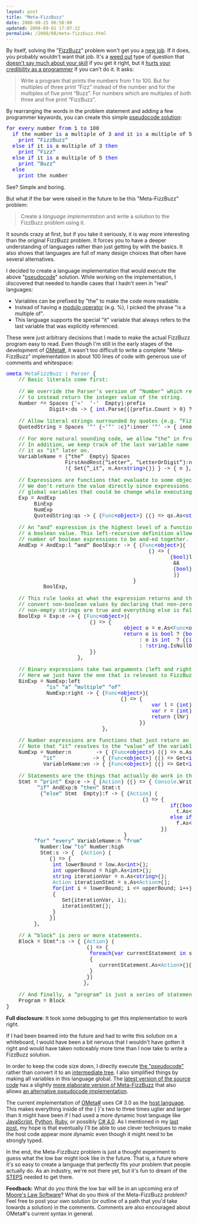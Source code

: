 ```yaml
---
layout: post
title: "Meta-FizzBuzz"
date: 2008-08-25 06:58:00
updated: 2008-09-01 17:07:22
permalink: /2008/08/meta-fizzbuzz.html
---
```

By itself, solving the "[FizzBuzz](http://imranontech.com/2007/01/24/using-fizzbuzz-to-find-developers-who-grok-coding/)" problem won't get you a [new job](http://www.hanselman.com/blog/YouCantTeachHeightMeasuringProgrammerCompetenceViaFizzBuzz.aspx). If it does, you probably wouldn't want that job. It's a [weed out](http://www.answers.com/weed+out&r=67) type of question that [doesn't say much about your skill](http://www.codinghorror.com/blog/archives/000804.html) if you get it right, but it [hurts your credibility as a programmer](http://www.codinghorror.com/blog/archives/000781.html) if you can't do it. It asks:

> Write a program that prints the numbers from 1 to 100. But for multiples of three print “Fizz” instead of the number and for the multiples of five print “Buzz”. For numbers which are multiples of both three and five print “FizzBuzz”.

By rearranging the words in the problem statement and adding a few programmer keywords, you can create this simple [pseudocode solution](http://beta.stackoverflow.com/questions/437/what-is-your-solution-to-the-fizzbuzz-problem#856 "Inspired by deuseldorf's solution on the beta StackOverflow site"):

<pre style="font-family:consolas, courier new, courier, monospace;">
<span style="color:#0000ff;">for every</span> number <span style="color:#0000ff;">from</span> 1 <span style="color:#0000ff;">to</span> 100
  <span style="color:#0000ff;">if</span> the number <span style="color:#0000ff;">is</span> a multiple of 3 <span style="color:#0000ff;">and</span> it <span style="color:#0000ff;">is</span> a multiple of 5 <span style="color:#0000ff;">then</span>
    <span style="color:#0000ff;">print</span> <span style="color:#006080;">"FizzBuzz"</span>
  <span style="color:#0000ff;">else</span> <span style="color:#0000ff;">if</span> it <span style="color:#0000ff;">is</span> a multiple of 3 <span style="color:#0000ff;">then</span>
    <span style="color:#0000ff;">print</span> <span style="color:#006080;">"Fizz"</span>
  <span style="color:#0000ff;">else</span> <span style="color:#0000ff;">if</span> it <span style="color:#0000ff;">is</span> a multiple of 5 <span style="color:#0000ff;">then</span>
    <span style="color:#0000ff;">print</span> <span style="color:#006080;">"Buzz"</span>
  <span style="color:#0000ff;">else</span>
    <span style="color:#0000ff;">print</span> the number
</pre>

See? Simple and boring.

But what if the bar were raised in the future to be this "Meta-FizzBuzz" problem:

> Create a *language implementation* and write a solution to the FizzBuzz problem using it.

It sounds crazy at first, but if you take it seriously, it is way more interesting than the original FizzBuzz problem. It forces you to have a deeper understanding of languages rather than just getting by with the basics. It also shows that languages are full of many design choices that often have several alternatives.

I decided to create a language implementation that would execute the above "[pseudocode](http://en.wikipedia.org/wiki/Pseudocode)" solution. While working on the implementation, I discovered that needed to handle cases that I hadn't seen in "real" languages:

-   Variables can be prefixed by "the" to make the code more readable. 
-   Instead of having a [modulo operator](http://en.wikipedia.org/wiki/Modulo_operation) (e.g. %), I picked the phrase "is a multiple of". 
-   This language supports the special "it" variable that always refers to the last variable that was explicitly referenced.

These were just arbitrary decisions that I made to make the actual FizzBuzz program easy to read. Even though I'm still in the early stages of the development of [OMeta#](http://www.moserware.com/2008/07/building-object-oriented-parasitic.html), it wasn't too difficult to write a complete "Meta-FizzBuzz" implementation in about 100 lines of code with generous use of comments and whitespace:

<pre  style="font-family:consolas, courier new, courier, monospace;"><span style="color:#0000ff;">ometa</span> <span style="color:#2b91af;">MetaFizzBuzz</span> : <span style="color:#2b91af;">Parser</span> {<br />    <span style="color:#008000;">// Basic literals come first:</span><br /><br />    <span style="color:#008000;">// We override the Parser's version of "Number" which returns a string</span><br />    <span style="color:#008000;">// to instead return the integer value of the string.</span><br />    Number ^= Spaces (<span style="color:#006080;">'+'</span>  <span style="color:#006080;">'-'</span>  Empty):prefix<br />              Digit+:ds -&gt; { <span style="color:#0000ff;">int</span>.Parse(((prefix.Count &gt; 0) ? prefix.As&lt;<span style="color:#0000ff;">string</span>&gt;() : <span style="color:#006080;">""</span>) + ds.As&lt;<span style="color:#0000ff;">string</span>&gt;()) },<br /><br />    <span style="color:#008000;">// Allow literal strings surrounded by quotes (e.g. "FizzBuzz")</span><br />    QuotedString = Spaces <span style="color:#006080;">'"'</span> (~<span style="color:#006080;">'"'</span> :c)*:inner <span style="color:#006080;">'"'</span> -&gt; { inner.Count == 0 ? <span style="color:#006080;">""</span> : inner.As&lt;<span style="color:#0000ff;">string</span>&gt;() },<br /><br />    <span style="color:#008000;">// For more natural sounding code, we allow "the" in front of a variable name.</span><br />    <span style="color:#008000;">// In addition, we keep track of the last variable name used so that we can refer to</span><br />    <span style="color:#008000;">// it as "it" later on.</span><br />    VariableName = ("the"  Empty) Spaces<br />                   FirstAndRest("Letter", "LetterOrDigit"):n<br />                   !{ Set("_it", n.As&lt;<span style="color:#0000ff;">string</span>&gt;()) } -&gt; { n },<br /><br />    <span style="color:#008000;">// Expressions are functions that evaluate to some object.</span><br />    <span style="color:#008000;">// We don't return the value directly since expressions can depend on</span><br />    <span style="color:#008000;">// global variables that could be change while executing.</span><br />    Exp = AndExp<br />         BinExp<br />         NumExp   <br />         QuotedString:qs -&gt; { (<span style="color:#2b91af;">Func</span>&lt;<span style="color:#0000ff;">object</span>&gt;) (() =&gt; qs.As&lt;<span style="color:#0000ff;">string</span>&gt;()) },<br /><br />    <span style="color:#008000;">// An "and" expression is the highest level of a function that returns</span><br />    <span style="color:#008000;">// a boolean value. This left-recursive definition allows for an arbitrary</span><br />    <span style="color:#008000;">// number of boolean expressions to be and-ed together.</span><br />    AndExp = AndExp:l "and" BoolExp:r -&gt; { (<span style="color:#2b91af;">Func</span>&lt;<span style="color:#0000ff;">object</span>&gt;)(<br />                                              () =&gt; (<br />                                                     (<span style="color:#0000ff;">bool</span>)l.As&lt;<span style="color:#2b91af;">Func</span>&lt;<span style="color:#0000ff;">object</span>&gt;&gt;()()<br />                                                      &amp;&amp;<br />                                                      (<span style="color:#0000ff;">bool</span>)r.As&lt;<span style="color:#2b91af;">Func</span>&lt;<span style="color:#0000ff;">object</span>&gt;&gt;()()<br />                                                      ))<br />                                         }<br />            BoolExp,<br /><br />    <span style="color:#008000;">// This rule looks at what the expression returns and then tries to</span><br />    <span style="color:#008000;">// convert non-boolean values by declaring that non-zero values and</span><br />    <span style="color:#008000;">// non-empty strings are true and everything else is false.</span><br />    BoolExp = Exp:e -&gt; { (<span style="color:#2b91af;">Func</span>&lt;<span style="color:#0000ff;">object</span>&gt;)(<br />                           () =&gt; {<br />                                      <span style="color:#0000ff;">object</span> o = e.As&lt;<span style="color:#2b91af;">Func</span>&lt;<span style="color:#0000ff;">object</span>&gt;&gt;()();<br />                                      <span style="color:#0000ff;">return</span> o <span style="color:#0000ff;">is</span> <span style="color:#0000ff;">bool</span> ? (<span style="color:#0000ff;">bool</span>)o<br />                                           : o <span style="color:#0000ff;">is</span> <span style="color:#0000ff;">int</span>  ? ((<span style="color:#0000ff;">int</span>)o) != 0<br />                                           : !<span style="color:#0000ff;">string</span>.IsNullOrEmpty(o as <span style="color:#0000ff;">string</span>) &amp;&amp; (o != <span style="color:#2b91af;">OMetaList</span>&lt;<span style="color:#2b91af;">HostExpression</span>&gt;.Nil);<br />                           })    <br />                       },   <br /><br />    <span style="color:#008000;">// Binary expressions take two arguments (left and right).</span><br />    <span style="color:#008000;">// Here we just have the one that is relevant to FizzBuzz</span><br />    BinExp = NumExp:left<br />             <span style="color:#006080;">"is" </span><span style="color:#006080;">"a"</span> <span style="color:#006080;">"multiple"</span> <span style="color:#006080;">"of"</span><br />             NumExp:right -&gt; { (<span style="color:#2b91af;">Func</span>&lt;<span style="color:#0000ff;">object</span>&gt;)(<br />                                     () =&gt; {<br />                                               <span style="color:#0000ff;">var</span> l = (<span style="color:#0000ff;">int</span>)left.As&lt;<span style="color:#2b91af;">Func</span>&lt;<span style="color:#0000ff;">object</span>&gt;&gt;()();<br />                                               <span style="color:#0000ff;">var</span> r = (<span style="color:#0000ff;">int</span>)right.As&lt;<span style="color:#2b91af;">Func</span>&lt;<span style="color:#0000ff;">object</span>&gt;&gt;()();<br />                                               <span style="color:#0000ff;">return</span> (l%r) == 0;<br />                                           })<br />                               },              <br /><br />    <span style="color:#008000;">// Number expressions are functions that just return an integer.</span><br />    <span style="color:#008000;">// Note that "it" resolves to the *value* of the variable that was last referenced by name.</span><br />    NumExp = Number:n        -&gt; { (<span style="color:#2b91af;">Func</span>&lt;<span style="color:#0000ff;">object</span>&gt;) (() =&gt; n.As&lt;<span style="color:#0000ff;">int</span>&gt;()) }   <br />            <span style="color:#006080;">"it"</span>            -&gt; { (<span style="color:#2b91af;">Func</span>&lt;<span style="color:#0000ff;">object</span>&gt;) (() =&gt; Get&lt;<span style="color:#0000ff;">int</span>&gt;(Get&lt;<span style="color:#0000ff;">string</span>&gt;("_it"))) }<br />            VariableName:vn -&gt; { (<span style="color:#2b91af;">Func</span>&lt;<span style="color:#0000ff;">object</span>&gt;) (() =&gt; Get&lt;<span style="color:#0000ff;">int</span>&gt;(vn.As&lt;<span style="color:#0000ff;">string</span>&gt;())) },<br />   <br />    <span style="color:#008000;">// Statements are the things that actually do work in this language.</span><br />    Stmt = <span style="color:#006080;">"print"</span> Exp:e -&gt; { (<span style="color:#2b91af;">Action</span>) (() =&gt; { <span style="color:#2b91af;">Console</span>.WriteLine(e.As&lt;<span style="color:#2b91af;">Func</span>&lt;<span style="color:#0000ff;">object</span>&gt;&gt;()()); }) }  <br />          <span style="color:#006080;">"if"</span> AndExp:b <span style="color:#006080;">"then"</span> Stmt:t<br />           (<span style="color:#006080;">"else"</span> Stmt  Empty):f -&gt; { (<span style="color:#2b91af;">Action</span>) (<br />                                            () =&gt; {<br />                                                     <span style="color:#0000ff;">if</span>((<span style="color:#0000ff;">bool</span>)b.As&lt;<span style="color:#2b91af;">Func</span>&lt;<span style="color:#0000ff;">object</span>&gt;&gt;()())<br />                                                       t.As&lt;<span style="color:#2b91af;">Action</span>&gt;()();<br />                                                     <span style="color:#0000ff;">else</span> <span style="color:#0000ff;">if</span>(f.Count &gt; 0)<br />                                                       f.As&lt;<span style="color:#2b91af;">Action</span>&gt;()();<br />                                                  })<br />                                      }<br />         <span style="color:#006080;">"for"</span> <span style="color:#006080;">"every"</span> VariableName:n <span style="color:#006080;">"from"</span><br />           Number:low <span style="color:#006080;">"to"</span> Number:high<br />           Stmt:s -&gt; {  (<span style="color:#2b91af;">Action</span>) (<br />              () =&gt; {<br />               <span style="color:#0000ff;">int</span> lowerBound = low.As&lt;<span style="color:#0000ff;">int</span>&gt;();<br />               <span style="color:#0000ff;">int</span> upperBound = high.As&lt;<span style="color:#0000ff;">int</span>&gt;();          <br />               <span style="color:#0000ff;">string</span> iterationVar = n.As&lt;<span style="color:#0000ff;">string</span>&gt;();<br />               <span style="color:#2b91af;">Action</span> iterationStmt = s.As&lt;<span style="color:#2b91af;">Action</span>&gt;();<br />               <span style="color:#0000ff;">for</span>(<span style="color:#0000ff;">int</span> i = lowerBound; i &lt;= upperBound; i++)<br />               {<br />                  Set(iterationVar, i);<br />                  iterationStmt();                <br />               }<br />              })<br />         },<br /><br />    <span style="color:#008000;">// A "block" is zero or more statements.</span><br />    Block = Stmt*:s -&gt; { (<span style="color:#2b91af;">Action</span>) (<br />                          () =&gt; {<br />                           <span style="color:#0000ff;">foreach</span>(<span style="color:#0000ff;">var</span> currentStatement <span style="color:#0000ff;">in</span> s)<br />                           {<br />                              currentStatement.As&lt;<span style="color:#2b91af;">Action</span>&gt;()();<br />                           }<br />                          })<br />                         },<br />  <br />    <span style="color:#008000;">// And finally, a "program" is just a series of statements, which is a "block"</span><br />    Program = Block<br />}</pre>

**Full disclosure**: It took some debugging to get this implementation to work right.

If I had been beamed into the future and had to write this solution on a whiteboard, I would have been a bit nervous that I wouldn't have gotten it right and would have taken noticeably more time than I now take to write a FizzBuzz solution.

In order to keep the code size down, I directly execute [the "pseudocode"](http://www.codeplex.com/ometasharp/SourceControl/FileView.aspx?itemId=348120&changeSetId=16572) rather than convert it to an [intermediate tree](http://en.wikipedia.org/wiki/Abstract_syntax_tree). I also simplified things by making all variables in this language global. The [latest version of the source code](http://www.codeplex.com/ometasharp/SourceControl/DirectoryView.aspx?SourcePath=%24%2fometasharp%2ftrunk&changeSetId=16572) has a slightly [more elaborate version of Meta-FizzBuzz](http://www.codeplex.com/ometasharp/SourceControl/FileView.aspx?itemId=347832&changeSetId=16572) that also allows [an alternative pseudocode implementation](http://www.codeplex.com/ometasharp/SourceControl/FileView.aspx?itemId=348135&changeSetId=16572).

The current implementation of [OMeta#](http://www.codeplex.com/ometasharp) uses C# 3.0 as the [host language](http://www.moserware.com/2008/07/building-object-oriented-parasitic.html). This makes everything inside of the { }'s two to three times uglier and larger than it might have been if I had used a more dynamic host language like [JavaScript](http://blogs.msdn.com/deepak/archive/2007/05/02/managed-jscript-is-availaible.aspx), [Python](http://www.codeplex.com/IronPython), [Ruby](http://en.wikipedia.org/wiki/IronRuby), or possibly [C# 4.0](http://blogs.msdn.com/charlie/archive/2008/01/25/future-focus.aspx). As I mentioned in my [last post](http://www.moserware.com/2008/07/building-object-oriented-parasitic.html), my hope is that eventually I'll be able to use clever techniques to make the host code appear more dynamic even though it might need to be strongly typed.

In the end, the Meta-FizzBuzz problem is just a thought experiment to guess what the low bar might look like in the future. That is, a future where it's so easy to create a language that perfectly fits your problem that people actually do. As an industry, we're not there yet, but it's fun to dream of the [STEPS](http://www.vpri.org/pdf/steps_TR-2007-008.pdf) needed to get there.

**Feedback:** What do you think the low bar will be in an upcoming era of [Moore's Law Software](http://www.moserware.com/2008/04/towards-moores-law-software-part-3-of-3.html)? What do you think of the Meta-FizzBuzz problem? Feel free to post your own solution (or outline of a path that you'd take towards a solution) in the comments. Comments are also encouraged about OMeta#'s current syntax in general.